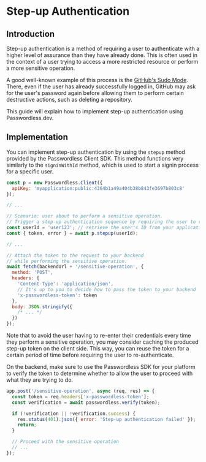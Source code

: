 # Step-up Authentication

## Introduction

Step-up authentication is a method of requiring a user to authenticate with a higher level of assurance than they have already done. This is often used in the context of a user trying to access a more restricted resource or perform a more sensitive operation.

A good well-known example of this process is the [GitHub's Sudo Mode](https://docs.github.com/en/authentication/keeping-your-account-and-data-secure/sudo-mode). There, even if the user has already successfully logged in, GitHub may ask for the user's password again before allowing them to perform certain destructive actions, such as deleting a repository.

This guide will explain how to implement step-up authentication using Passwordless.dev.

## Implementation

You can implement step-up authentication by using the `stepup` method provided by the Passwordless Client SDK. This method functions very similarly to the `signinWithId` method, which is used to start a signin process for a specific user.

```js
const p = new Passwordless.Client({
  apiKey: 'myapplication:public:4364b1a49a404b38b843fe3697b803c8'
});

// ...

// Scenario: user about to perform a sensitive operation.
// Trigger a step-up authentication sequence by requiring the user to re-authenticate.
const userId = 'user123'; // retrieve the user's ID from your application's context
const { token, error } = await p.stepup(userId);

// ...

// Attach the token to the request to your backend
// while performing the sensitive operation.
await fetch(backendUrl + '/sensitive-operation', {
  method: 'POST',
  headers: {
    'Content-Type': 'application/json',
    // It's up to you to decide how to pass the token to your backend
    'x-passwordless-token': token
  },
  body: JSON.stringify({
    /* ... */
  })
});
```

Note that to avoid the user having to re-enter their credentials every time they perform a sensitive operation, you may consider caching the produced step-up token on the client side. This way, you can reuse the token for a certain period of time before requiring the user to re-authenticate.

On the backend, make sure to use the Passwordless SDK for your platform to verify the token to determine whether to allow the user to proceed with what they are trying to do.

```js
app.post('/sensitive-operation', async (req, res) => {
  const token = req.headers['x-passwordless-token'];
  const verification = await passwordless.verify(token);

  if (!verification || !verification.success) {
    res.status(401).json({ error: 'Step-up authentication failed' });
    return;
  }

  // Proceed with the sensitive operation
  // ...
});
```
